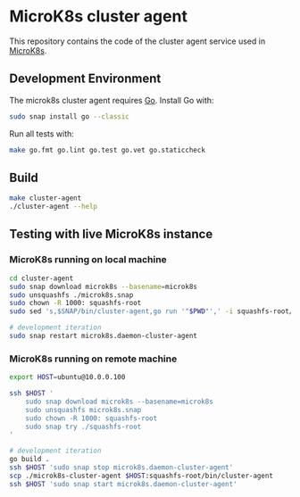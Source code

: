 # MicroK8s cluster agent

This repository contains the code of the cluster agent service used in [MicroK8s](https://github.com/canonical/microk8s.git).

## Development Environment

The microk8s cluster agent requires [Go](https://go.dev). Install Go with:

```bash
sudo snap install go --classic
```

Run all tests with:

```bash
make go.fmt go.lint go.test go.vet go.staticcheck
```

## Build

```bash
make cluster-agent
./cluster-agent --help
```

## Testing with live MicroK8s instance

### MicroK8s running on local machine

```bash
cd cluster-agent
sudo snap download microk8s --basename=microk8s
sudo unsquashfs ./microk8s.snap
sudo chown -R 1000: squashfs-root
sudo sed 's,$SNAP/bin/cluster-agent,go run '"$PWD"',' -i squashfs-root/run-cluster-agent-with-args

# development iteration
sudo snap restart microk8s.daemon-cluster-agent
```

### MicroK8s running on remote machine

```bash
export HOST=ubuntu@10.0.0.100

ssh $HOST '
    sudo snap download microk8s --basename=microk8s
    sudo unsquashfs microk8s.snap
    sudo chown -R 1000: squashfs-root
    sudo snap try ./squashfs-root
'

# development iteration
go build .
ssh $HOST 'sudo snap stop microk8s.daemon-cluster-agent'
scp ./microk8s-cluster-agent $HOST:squashfs-root/bin/cluster-agent
ssh $HOST 'sudo snap start microk8s.daemon-cluster-agent'
```
